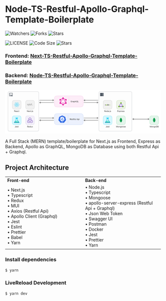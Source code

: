 # Node-TS-Restful-Apollo-Graphql-Template-Boilerplate

![Watchers](https://img.shields.io/github/watchers/Qiming-Liu/Node-TS-Restful-Apollo-Graphql-Template-Boilerplate?style=social)
![Forks](https://img.shields.io/github/forks/Qiming-Liu/Node-TS-Restful-Apollo-Graphql-Template-Boilerplate?style=social)
![Stars](https://img.shields.io/github/stars/Qiming-Liu/Node-TS-Restful-Apollo-Graphql-Template-Boilerplate?style=social)

![LICENSE](https://img.shields.io/github/license/Qiming-Liu/Node-TS-Restful-Apollo-Graphql-Template-Boilerplate)
![Code Size](https://img.shields.io/github/languages/code-size/Qiming-Liu/Node-TS-Restful-Apollo-Graphql-Template-Boilerplate)
![Stars](https://img.shields.io/github/commit-activity/y/Qiming-Liu/Node-TS-Restful-Apollo-Graphql-Template-Boilerplate)

### Frontend: [Next-TS-Restful-Apollo-Graphql-Template-Boilerplate](https://github.com/Qiming-Liu/Next-TS-Restful-Apollo-Graphql-Template-Boilerplate)  
### Backend: [Node-TS-Restful-Apollo-Graphql-Template-Boilerplate](https://github.com/Qiming-Liu/Node-TS-Restful-Apollo-Graphql-Template-Boilerplate)  

<p align="center"><img src="https://github.com/Qiming-Liu/Next-TS-Restful-Apollo-Graphql-Template-Boilerplate/raw/main/public/architecture.png"></p>

A Full Stack (MERN) template/boilerplate for Next.js as Frontend, Express as Backend, Apollo as GraphQL, MongoDB as Database using both Restful Api + Graphql.
## Project Architecture

<table align="center" border=0>
   <tr>
      <td width="500"><b>Front-end</b></td>
      <td width="500"><b>Back-end</b></td>
   </tr>
   <tr>
      <td>
         • Next.js<br>
         • Typescript<br>
         • Redux<br>
         • MUI<br>
         • Axios (Restful Api)<br>
         • Apollo Client (Graphql)<br>
         • Jest<br>
         • Eslint<br>
         • Prettier<br>
         • Babel<br>
         • Yarn<br>
      </td>
      <td>
         • Node.js<br>
         • Typescript<br>
         • Mongoose<br>
         • apollo-server-express (Restful Api + Graphql)<br>
         • Json Web Token<br>
         • Swagger UI<br>
         • Postman<br>
         • Docker<br>
         • Jest<br>
         • Prettier<br>
         • Yarn<br>
      </td>
   </tr>
</table>

### Install dependencies

```shell
$ yarn
```

### LiveReload Development

```shell
$ yarn dev
```